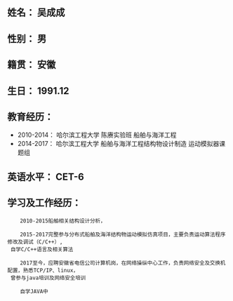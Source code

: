
## **姓名：** 吴成成

## **性别：** 男

## **籍贯：** 安徽

## **生日：** 1991.12

## **教育经历：** 
- 2010-2014： 哈尔滨工程大学 陈赓实验班 船舶与海洋工程
- 2014-2017： 哈尔滨工程大学 船舶与海洋工程结构物设计制造 运动模拟器课题组

## **英语水平：** CET-6

## **学习及工作经历：** 
        2010-2015船舶相关结构设计分析，
        
        2015-2017完整参与分布式船舶及海洋结构物运动模拟仿真项目，主要负责运动算法程序修改及调试（C/C++）,
     自学C/C++语言及相关算法
        
        2017至今，应聘安徽省电信公司计算机岗，在网络操纵中心工作，负责网络安全及交换机配置，熟悉TCP/IP、linux，
     曾参与java培训及网络安全培训
        
        自学JAVA中
        
        

        
 
